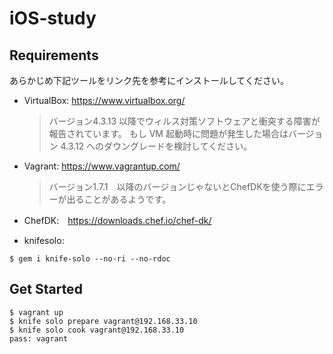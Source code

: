 iOS-study
=======================

Requirements
------------

あらかじめ下記ツールをリンク先を参考にインストールしてください。

- VirtualBox: https://www.virtualbox.org/

    > バージョン4.3.13 以降でウィルス対策ソフトウェアと衝突する障害が報告されています。
    > もし VM 起動時に問題が発生した場合はバージョン 4.3.12 へのダウングレードを検討してください。

- Vagrant: https://www.vagrantup.com/

    > バージョン1.7.1　以降のバージョンじゃないとChefDKを使う際にエラーが出ることがあるようです。

- ChefDK:　https://downloads.chef.io/chef-dk/

- knifesolo:
```
$ gem i knife-solo --no-ri --no-rdoc
```

Get Started
-----------
```
$ vagrant up
$ knife solo prepare vagrant@192.168.33.10
$ knife solo cook vagrant@192.168.33.10
pass: vagrant
```
